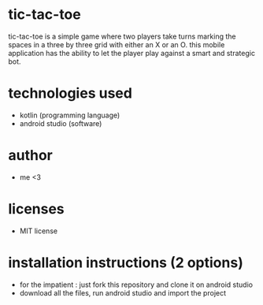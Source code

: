 # tic-tac-toe
tic-tac-toe is a simple game where two players take turns marking the spaces in a three by three grid with either an X or an O.
this mobile application has the ability to let the player play against a smart and strategic bot.

# technologies used
- kotlin (programming language)
- android studio (software)

# author
- me <3

# licenses
- MIT license

# installation instructions (2 options)
- for the impatient : just fork this repository and clone it on android studio
- download all the files, run android studio and import the project

